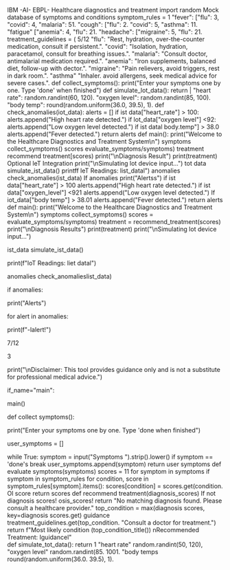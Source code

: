 IBM -AI- EBPL- Healthcare diagnostics and treatment 
import random
Mock database of symptoms and conditions
symptom_rules = 1
"fever": ["flu": 3, "covid": 4, "malaria": 51.
"cough": ["flu": 2. "covid": 5, "asthma": 11.
"fatigue" ["anemia": 4, "flu": 21.
"headache": ["migraine": 5, "flu": 21.
treatment_guidelines = (
5/12
"flu": "Rest, hydration, over-the-counter medication, consult if persistent.".
"covid": "Isolation, hydration, paracetamol, consult for breathing issues.".
"malaria": "Consult doctor, antimalarial medication required.".
"anemia": "Iron supplements, balanced diet, follow-up with dector.".
"migraine": "Pain relievers, avoid triggers, rest in dark room.".
"asthma" "Inhaler. avoid allergens, seek medical advice for severe cases.".
def collect_symptoms():
print("Enter your symptoms one by one. Type 'done' when finished")
def simulate_lot_data():
return |
"heart rate": random.randint(60, 120).
"oxygen level": random.randint(85, 100).
"body temp": round(random.uniform(36.0, 39.5), 1).
def check_anomalies(iot_data):
alerts = []
if ist data["heart_rate"] > 100:
alerts.append("High heart rate detected.")
if lot_data["oxygen level"] <92:
alerts.append("Low oxygen level detected.")
if ist datal body.temp"] > 38.0
alerts.append("Fever detected.")
return alerts
def main():
print("Welcome to the Healthcare Diagnostics and Treatment
System\n")
symptoms collect_symptoms()
scores evaluate_symptoms/symptoms)
treatment recommend treatment[scores)
print("\nDiagnosis Result")
print(treatment)
Optional leT Integration
print("\nSimulating lot device input...")
tot data simulate_ist_data()
printff leT Readings: list_datal")
anomalies check_anomalies(ist_data)
If anomalies
print("Alertss")
if ist data["heart_rate"] > 100
alerts.append("High heart rate detected.")
if ist data["oxygen_level"] <921
alerts.append("Low oxygen level detected.")
If iot_data["body temp"] > 38.01
alerts.append("Fever detected.")
return alerts
def main():
print("Welcome to the Healthcare Diagnostics and Treatment
System\n")
symptoms collect_symptoms()
scores = evaluate_symptoms/symptoms)
treatment = recommend_treatment(scores)
print("\nDiagnosis Results")
print(treatment)
print("\nSimulating lot device input...")

ist_data simulate_ist_data()

print(f"loT Readings: liet datal")

anomalies check_anomalieslist_data)

if anomalies:

print("Alerts")

for alert in anomalies:

print(f"-lalert!")

7/12

3

print("\nDisclaimer: This tool provides guidance only and is not a substitute for professional medical advice.")

if_name="main":

main()

def collect symptoms():

print("Enter your symptoms one by one. Type 'done when finished")

user_symptoms = []

while True:
symptom = input("Symptoms ").strip().lower()
if symptom == 'done's
break
user_symptoms.append(symptom)
return user symptoms
def evaluate symptoms(symptoms)
scores = 11
for symptom in symptoms
if symptom in symptom_rules
for condition, score in symptom_rules[symptom].items():
scores[condition] = scores.get(condition. Ol score
return scores
def recommend treatment(diagnosis_scores)
If not diagnosis scores! osis_scores!
return "No matching diagnosis found. Please consult a healthcare provider."
top_condition = max(diagnosis scores, key=diagnosis scores.get)
guidance treatment_guidelines.get{top_condition. "Consult a doctor for treatment.")
return f"Most likely condition (top_condition_title())
nRecommended Treatment: Iguidancel" \
def simulate_tot_data():
return 1
"heart rate" random.randint(50, 120),
"oxygen level" random.randint(85. 1001.
"body temps round(random.uniform(36.0. 39.5), 1).

